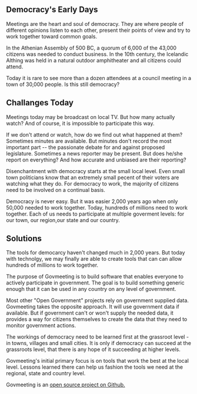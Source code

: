 ## Democracy's Early Days

Meetings are the heart and soul of democracy.
They are where people of different opinions listen to each other,
present their points of view and try to work together toward common goals.

In the Athenian Assembly of 500 BC, a quorum of 6,000 of the 43,000 citizens was needed to conduct business.
In the 10th century, the Icelandic Althing was held in a natural outdoor amphitheater and all citizens could attend.

Today it is rare to see more than a dozen attendees at a council meeting in a town of 30,000 people.
Is this still democracy?

## Challanges Today

Meetings today may be broadcast on local TV. But how many actually watch?
And of course, it is impossible to participate this way.

If we don't attend or watch, how do we find out what happened at them?
Sometimes minutes are available. But minutes don't record the most important part --
the passionate debate for and against proposed legislature. Sometimes a news reporter may be present.
But does he/she report on everything? And how accurate and unbiased are their reporting?

Disenchantment with democracy starts at the small local  level.
  Even small town politicians know that an extremely small pecent of their voters are watching what they do.
  For democracy to work, the majority of citizens need to be involved on a continual basis.

Democracy is never easy. But it was easier 2,000 years ago when only 50,000 needed to work together.
Today, hundreds of millions need to work together. Each of us needs to participate at multiple goverment levels: for our town, our region,our state and our country.

## Solutions 

The tools for democarcy haven't changed much in 2,000 years. But today with technolgy, we may finally are able to
create tools that can can allow hundreds of millions to work together.

The purpose of Govmeeting is to build software that enables everyone to actively participate in government.
The goal is to build something generic enough that it can be used in any country on any level of government.

Most other "Open Government" projects rely on government supplied data. Govmeeting takes the opposite approach.
It will use government data if available. But if government can't or won't supply the needed
data, it provides a way for citizens themselves to create the data that they need to monitor government actions.

The workings of democracy need to be learned first at the grassroot level - in towns, villages and small cities.
  It is only if democracy can succeed at the grassroots level, that there is any hope of it succeeding at higher levels.

Govmeeting's initial primary focus is on tools that work the best at the local level. Lessons learned there
can help us fashion the tools we need at the regional, state and country level.

Govmeeting is  an  <a href="https://github.com/govmeeting/govmeeting"> open source project on Github. </a>

